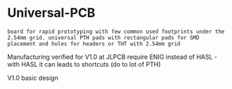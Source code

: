 # Universal-PCB

    board for rapid prototyping with few common used footprints under the 2.54mm grid. universal PTH pads with rectangular pads for SMD placement and holes for headers or THT with 2.54mm grid

Manufacturing verified for V1.0 at JLPCB require ENIG instead of HASL - with HASL it can leads to shortcuts (do to lot of PTH)

V1.0 basic design
